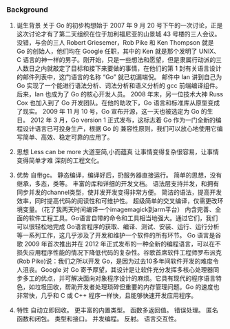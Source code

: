 ### Background

1. 诞生背景
关于 Go 的初步构想始于 2007 年 9 月 20 号下午的一次讨论，正是这次讨论才有了第二天组织在位于加利福尼亚的山景城 43 号楼的三人会议。没错，与会的三人 Robert Griesemer，Rob Pike 和 Ken Thompson 就是 Go 的创始人，他们均在 Google 任职，其中的 Ken 就是那个发明了 UNIX、C 语言的神一样的男子。刚开始，只是一些想法和愿望，但是隶属行动派的三人数日之内就敲定了目标和接下来要做的事情，在他们的第 1 封有关语言设计的邮件列表中，这门语言的名称 “Go” 就已初漏端倪。
邮件中 Ian 讲到自己为 Go 实现了一个能进行语法分析、词法分析和语义分析的 gcc 前端编译组件。后来，Ian 也成为了 Go 的核心开发人员。
2008 年末，另一位技术大神 Russ Cox 也加入到了 Go 开发团队。在他的助攻下，Go 语言和标准库从原型变成了现实。
2009 年 11 月 10 号，Go 宣布开源，这一天也被选定为 Go 的生日。
2012 年 3 月，Go version 1 正式发布，这标志着 Go 作为一门全新的编程设计语言已可投身生产，根据 Go 的 兼容性原则，我们可以放心地使用它编写简单、高效、稳定可靠的应用了。

2. 思想
Less can be more 大道至简,小而蕴真 让事情变得复杂很容易，让事情变得简单才难 深刻的工程文化。

3. 优势
自带gc。
静态编译，编译好后，扔服务器直接运行。
简单的思想，没有继承，多态，类等。
丰富的库和详细的开发文档。
语法层支持并发，和拥有同步并发的channel类型，使并发开发变得非常方便。
简洁的语法，提高开发效率，同时提高代码的阅读性和可维护性。
超级简单的交叉编译，仅需更改环境变量。（花了我两天时间编译一个imagemagick到arm平台）
内含完善、全面的软件工程工具。Go语言自带的命令和工具相当地强大。通过它们，我们可以很轻松地完成
Go语言程序的获取、编译、测试、安装、运行、运行分析等一系列工作，这几乎涉及了开发和维护一个软件的所有环节。
Go 语言是谷歌 2009 年首次推出并在 2012 年正式发布的一种全新的编程语言，可以在不损失应用程序性能的情况下降低代码的复杂性。谷歌首席软件工程师罗布派克(Rob Pike)说：我们之所以开发 Go，是因为过去10多年间软件开发的难度令人沮丧。Google 对 Go 寄予厚望，其设计是让软件充分发挥多核心处理器同步多工的优点，并可解决面向对象程序设计的麻烦。它具有现代的程序语言特色，如垃圾回收，帮助开发者处理琐碎但重要的内存管理问题。Go 的速度也非常快，几乎和 C 或 C++ 程序一样快，且能够快速开发应用程序。

4. 特性
自动立即回收。
更丰富的内置类型。
函数多返回值。
错误处理。
匿名函数和闭包。
类型和接口。
并发编程。
反射。
语言交互性。
